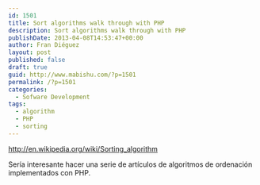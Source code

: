 ```yaml
---
id: 1501
title: Sort algorithms walk through with PHP
description: Sort algorithms walk through with PHP
publishDate: 2013-04-08T14:53:47+00:00
author: Fran Diéguez
layout: post
published: false
draft: true
guid: http://www.mabishu.com/?p=1501
permalink: /?p=1501
categories:
  - Sofware Development
tags:
  - algorithm
  - PHP
  - sorting
---
```

<a href="http://en.wikipedia.org/wiki/Sorting_algorithm">http://en.wikipedia.org/wiki/Sorting_algorithm</a>

Sería interesante hacer una serie de artículos de algoritmos de ordenación implementados con PHP.
